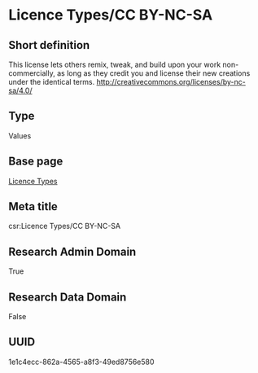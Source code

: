 # Licence Types/CC BY-NC-SA
## Short definition
This license lets others remix, tweak, and build upon your work non-commercially, as long as they credit you and license their new creations under the identical terms. http://creativecommons.org/licenses/by-nc-sa/4.0/
## Type
Values
## Base page
[Licence Types](https://github.com/EuroCRIS/CASRAI-Dictionairies/blob/main/Objects/Licence%20Types.md)
## Meta title
csr:Licence Types/CC BY-NC-SA
## Research Admin Domain
True
## Research Data Domain
False
## UUID
1e1c4ecc-862a-4565-a8f3-49ed8756e580
